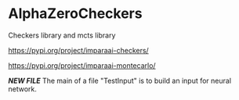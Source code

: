 # AlphaZeroCheckers
Checkers library and mcts library

https://pypi.org/project/imparaai-checkers/

https://pypi.org/project/imparaai-montecarlo/

***NEW FILE***
The main of a file "TestInput" is to build an input for neural network.
